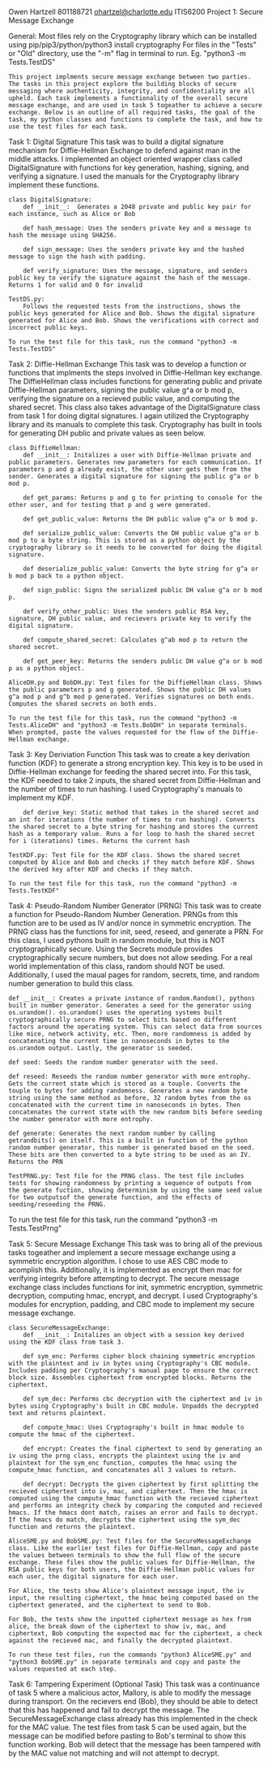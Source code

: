 Owen Hartzell 801188721 ohartzel@charlotte.edu
ITIS6200 Project 1: Secure Message Exchange

General:
    Most files rely on the Cryptography library which can be installed using pip/pip3/python/python3 install cryptography
    For files in the "Tests" or "Old" directory, use the "-m" flag in terminal to run. Eg. "python3 -m Tests.TestDS"

    This project implments secure message exchange between two parties. The tasks in this project explore the building blocks of secure messaging where authenticity, integrity, and confidentiality are all upheld. Each task implements a functionality of the overall secure message exchange, and are used in task 5 togeather to achieve a secure exchange. Below is an outline of all required tasks, the goal of the task, my python classes and functions to complete the task, and how to use the test files for each task. 

Task 1: Digital Signature
    This task was to build a digital signature mechanism for Diffie-Hellman Eschange to defend against man in the middle attacks. I implemented an object oriented wrapper class called DigitalSignature with functions for key generation, hashing, signing, and verifying a signature. I used the manuals for the Cryptography library implement these functions.

    class DigitalSignature:
        def __init__:  Generates a 2048 private and public key pair for each instance, such as Alice or Bob

        def hash_message: Uses the senders private key and a message to hash the message using SHA256.

        def sign_message: Uses the senders private key and the hashed message to sign the hash with padding.

        def verify_signature: Uses the message, signature, and senders public key to verify the signature against the hash of the message. Returns 1 for valid and 0 for invalid

    TestDS.py:
        Follows the requested tests from the instructions, shows the public keys generated for Alice and Bob. Shows the digital signature generated for Alice and Bob. Shows the verifications with correct and incorrect public keys.
    
    To run the test file for this task, run the command "python3 -m Tests.TestDS"

Task 2: Diffie-Hellman Exchange
    This task was to develop a function or functions that implments the steps involved in Diffie-Hellman key exchange. The DiffieHellman class includes functions for generating public and private Diffie-Hellman parameters, signing the public value g^a or b mod p, verifying the signature on a recieved public value, and computing the shared secret. This class also takes advantage of the DigitalSignature class from task 1 for doing digital signatures. I again utilized the Cryptography library and its manuals to complete this task. Cryptography has built in tools for generating DH public and private values as seen below. 

    class DiffieHellman:
        def __init__: Initalizes a user with Diffie-Hellman private and public parameters. Generates new parameters for each communication. If parameters p and g already exist, the other user gets them from the sender. Generates a digital signature for signing the public g^a or b mod p.

        def get_params: Returns p and g to for printing to console for the other user, and for testing that p and g were generated. 

        def get_public_value: Returns the DH public value g^a or b mod p.

        def serialize_public_value: Converts the DH public value g^a or b mod p to a byte string. This is stored as a python object by the cryptography library so it needs to be converted for doing the digital signature.

        def deserialize_public_value: Converts the byte string for g^a or b mod p back to a python object.

        def sign_public: Signs the serialized public DH value g^a or b mod p.

        def verify_other_public: Uses the senders public RSA key, signature, DH public value, and recievers private key to verify the digital signature.

        def compute_shared_secret: Calculates g^ab mod p to return the shared secret. 

        def get_peer_key: Returns the senders public DH value g^a or b mod p as a python object. 

    AliceDH.py and BobDH.py: Test files for the DiffieHellman class. Shows the public parameters p and g generated. Shows the public DH values g^a mod p and g^b mod p generated. Verifies signatures on both ends. Computes the shared secrets on both ends.

    To run the test file for this task, run the command "python3 -m Tests.AliceDH" and "python3 -m Tests.BobDH" in separate terminals. When prompted, paste the values requested for the flow of the Diffie-Hellman exchange.

Task 3: Key Deriviation Function
    This task was to create a key derivation function (KDF) to generate a strong encryption key. This key is to be used in Diffie-Hellman exchange for feeding the shared secret into. For this task, the KDF needed to take 2 inputs, the shared secret from Diffie-Hellman and the number of times to run hashing. I used Cryptography's manuals to implement my KDF.

        def derive_key: Static method that takes in the shared secret and an int for iterations (the number of times to run hashing). Converts the shared secret to a byte string for hashing and stores the current hash as a temporary value. Runs a for loop to hash the shared secret for i (iterations) times. Returns the current hash
    
    TestKDF.py: Test file for the KDF class. Shows the shared secret computed by Alice and Bob and checks if they match before KDF. Shows the derived key after KDF and checks if they match. 

    To run the test file for this task, run the command "python3 -m Tests.TestKDF"

Task 4: Pseudo-Random Number Generator (PRNG)
    This task was to create a function for Pseudo-Random Number Generation. PRNGs from this function are to be used as IV and/or nonce in symmetric encryption. The PRNG class has the functions for init, seed, reseed, and generate a PRN. For this class, I used pythons built in random module, but this is NOT cryptographically secure. Using the Secrets module provides cryptographically secure numbers, but does not allow seeding. For a real world implementation of this class, random should NOT be used. Additionally, I used the maual pages for random, secrets, time, and random number generation to build this class.

    def __init__: Creates a private instance of random.Random(), pythons built in number generator. Generates a seed for the generator using os.urandom(). os.urandom() uses the operating systems built cryptographically secure PRNG to select bits based on different factors around the operating system. This can select data from sources like mice, network activity, etc. Then, more randomness is added by concatenating the current time in nanoseconds in bytes to the os.urandom output. Lastly, the generator is seeded. 

    def seed: Seeds the random number generator with the seed. 

    def reseed: Reseeds the random number generator with more entrophy. Gets the current state which is stored as a touple. Converts the touple to bytes for adding randomness. Generates a new random byte string using the same method as before, 32 random bytes from the os concatenated with the current time in nanoseconds in bytes. Then concatenates the current state with the new random bits before seeding the number generator with more entrophy. 

    def generate: Generates the next random number by calling getrandbits() on itself. This is a built in function of the python random number generator, this number is generated based on the seed. These bits are then converted to a byte string to be used as an IV. Returns the PRN

    TestPRNG.py: Test file for the PRNG class. The test file includes tests for showing randomness by printing a sequence of outputs from the generate fuction, showing determinism by using the same seed value for two outputsof the generate function, and the effects of seeding/reseeding the PRNG. 

To run the test file for this task, run the command "python3 -m Tests.TestPrng"

Task 5: Secure Message Exchange
    This task was to bring all of the previous tasks togeather and implement a secure message exchange using a symmetric encryption algorithm. I chose to use AES CBC mode to acomplish this. Additionally, it is implemented as encrypt then mac for verifying integrity before attempting to decrypt. The secure message exchange class includes functions for init, symmetric encryption, symmetric decryption, computing hmac, encrypt, and decrypt. I used Cryptography's modules for encryption, padding, and CBC mode to implement my secure message exchange. 

    class SecureMessageExchange:
        def __init__: Initalizes an object with a session key derived using the KDF class from task 3.

        def sym_enc: Performs cipher block chaining symmetric encryption with the plaintext and iv in bytes using Cryptography's CBC module. Includes padding per Cryptography's manual page to ensure the correct block size. Assembles ciphertext from encrypted blocks. Returns the ciphertext. 

        def sym_dec: Performs cbc decryption with the ciphertext and iv in bytes using Cryptography's built in CBC module. Unpadds the decrypted text and returns plaintext. 

        def compute_hmac: Uses Cryptography's built in hmac module to compute the hmac of the ciphertext. 

        def encrypt: Creates the final ciphertext to send by generating an iv using the prng class, encrypts the plaintext using the iv and plaintext for the sym_enc function, computes the hmac using the compute_hmac function, and concatenates all 3 values to return. 

        def decrypt: Decrypts the given ciphertext by first splitting the recieved ciphertext into iv, mac, and ciphertext. Then the hmac is computed using the compute_hmac function with the recieved ciphertext and performs an integrity check by comparing the computed and recieved hmacs. If the hmacs dont match, raises an error and fails to decrypt. If the hmacs do match, decrypts the ciphertext using the sym_dec function and returns the plaintext. 
    
    AliceSME.py and BobSME.py: Test files for the SecureMessageExchange class. Like the earlier test files for Diffie-Hellman, copy and paste the values between terminals to show the full flow of the secure exchange. These files show the public values for Diffie-Hellman, the RSA public keys for both users, the Diffie-Hellman public values for each user, the digital signature for each user. 
    
    For Alice, the tests show Alice's plaintext message input, the iv input, the resulting ciphertext, the hmac being computed based on the ciphertext generated, and the ciphertext to send to Bob. 

    For Bob, the tests show the inputted ciphertext message as hex from alice, the break down of the ciphertext to show iv, mac, and ciphertext, Bob computing the expected mac for the ciphertext, a check against the recieved mac, and finally the decrypted plaintext.

    To run these test files, run the commands "python3 AliceSME.py" and "python3 BobSME.py" in separate terminals and copy and paste the values requested at each step.

Task 6: Tampering Experiment (Optional Task)
    This task was a continuance of task 5 where a malicious actor, Mallory, is able to modify the message during transport. On the recievers end (Bob), they should be able to detect that this has happened and fail to decrypt the message. The SecureMessageExchange class already has this implemented in the check for the MAC value. The test files from task 5 can be used again, but the message can be modified before pasting to Bob's terminal to show this function working. Bob will detect that the message has been tampered with by the MAC value not matching and will not attempt to decrypt.

    
